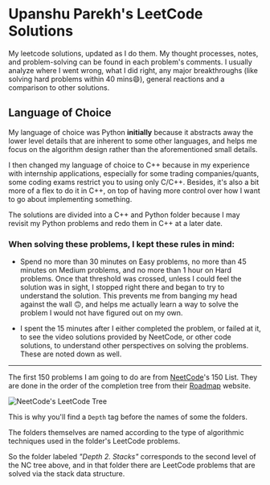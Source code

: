 # Upanshu Parekh's LeetCode Solutions
My leetcode solutions, updated as I do them. My thought processes, notes, and 
problem-solving can be found in each problem's comments. I usually analyze 
where I went wrong, what I did right, any major breakthroughs (like solving 
hard problems within 40 mins😄), general reactions and a comparison to other 
solutions.

## Language of Choice

My language of choice was Python **initially** because it abstracts away the 
lower level details that are inherent to some other languages, and helps me 
focus on the algorithm design rather than the aforementioned small details.

I then changed my language of choice to C++ because in my experience with
internship applications, especially for some trading companies/quants, some
coding exams restrict you to using only C/C++. Besides, it's also a bit more
of a flex to do it in C++, on top of having more control over how I want to
go about implementing something.

The solutions are divided into a C++ and Python folder because I may revisit
my Python problems and redo them in C++ at a later date. 

### When solving these problems, I kept these rules in mind:
- Spend no more than 30 minutes on Easy problems, no more than 45 minutes on 
Medium problems, and no more than 1 hour on Hard problems. Once that threshold 
was crossed, unless I could feel the solution was in sight, I stopped right 
there and began to try to understand the solution. This prevents me from 
banging my head against the wall 🙃, and helps me actually learn a way to solve 
the problem I would not have figured out on my own.

- I spent the 15 minutes after I either completed the problem, or failed at it, 
to see the video solutions provided by NeetCode, or other code solutions, to 
understand other perspectives on solving the problems. These are noted down as 
well.

---
The first 150 problems I am going to do are from 
[NeetCode](https://github.com/neetcode-gh)'s 150 List.
They are done in the order of the completion tree from their 
[Roadmap](https://neetcode.io/roadmap) website.

![NeetCode's LeetCode Tree](https://cdn.discordapp.com/attachments/846943881411952651/1118692324881481768/NC_Category_Tree.png)

This is why you'll find a `Depth` tag before the names of some the folders.

The folders themselves are named according to the type of algorithmic 
techniques used in the folder's LeetCode problems.

So the folder labeled *"Depth 2. Stacks"* corresponds to the second level of 
the NC tree above, and in that folder there are LeetCode problems that are 
solved via the stack data structure.

